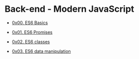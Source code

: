 # Back-end - Modern JavaScript

* [0x00. ES6 Basics](./0x00-ES6_basics)

* [0x01. ES6 Promises](./0x01-ES6_promise)

* [0x02. ES6 classes](./0x02-ES6_classes)

* [0x03. ES6 data manipulation](./0x03-ES6_data_manipulation)